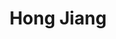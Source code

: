 ---
title: "Hong Jiang"
presenter_id: hong_jiang
position: Special Volunteer
start_date: 2005
end_date: 2006
email: 
phone: 
photo: assets/images/
status: former
layout: member 
---